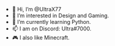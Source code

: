 - 👋 Hi, I’m @UltraX77
- 👀 I’m interested in Design and Gaming.
- 🌱 I’m currently learning Python.
- 📫 I am on Discord: Ultra#7000.
- 🎮 I also like Minecraft.

